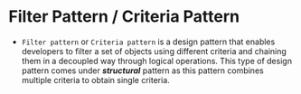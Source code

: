 # Filter Pattern / Criteria Pattern


- ```Filter pattern``` or ```Criteria pattern``` is a design pattern that enables developers to filter a set of objects using different criteria and chaining them in a decoupled way through logical operations. This type of design pattern comes under **_structural_** pattern as this pattern combines multiple criteria to obtain single criteria.